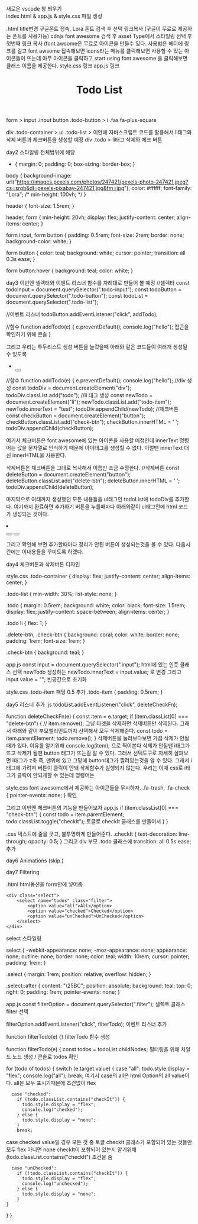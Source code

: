 새로운 vscode 창 띄우기  
index.html & app.js & style.css 파일 생성

.html
title변경
구글폰트 접속, Lora 폰트 검색 후 선택 링크복사 (구글이 무료로 제공하는 폰트를 사용가능)
cdnjs font awesome 검색 후 asset Type에서 스타일링 선택 후 첫번째 링크 복사 
(font awsome은 무료로 아이콘을 만들수 있다. 사용법은 헤더에 링크를 걸고
font awsome 접속해보면 icons라는 메뉴를 클릭해보면 사용할 수 있는 아이콘들이 뜨는데 
아무 아이콘을 클릭하고 start using font awesome 을 클릭해보면 클래스 이름을 제공한다.
style.css 링크
app.js 링크

<header> <h1> Todo List </h1> </header>
form > 
input .input
button .todo-button >
i .fas fa-plus-square

div .todo-container >
ul .todo-list > 이안에 자바스크립트 코드를 활용해서 li태그와 삭제 버튼과 체크버튼을 생성할 예정
div .todo >
li태그
삭제와 체크 버튼

day2
스타일링 
전체범위에 해당
* {
  margin: 0;
  padding: 0;
  box-sizing: border-box;
}

body {
  background-image: url("https://images.pexels.com/photos/247421/pexels-photo-247421.jpeg?cs=srgb&dl=pexels-pixabay-247421.jpg&fm=jpg");
  color: #ffffff;
  font-family: "Lora";
  /* min-height: 100vh; */
}

header {
  font-size: 1.5rem;
}

header,
form {
  min-height: 20vh;
  display: flex;
  justify-content: center;
  align-items: center;
}

form input,
form button {
  padding: 0.5rem;
  font-size: 2rem;
  border: none;
  background-color: white;
}

form button {
  color: teal;
  background: white;
  cursor: pointer;
  transition: all 0.3s ease;
}

form button:hover {
  background: teal;
  color: white;
}

day3
이번엔 셀렉터와 이벤트 리스너 함수를 차례대로 만들어 볼 예정
//셀렉터
const todoInput = document.querySelector(".todo-input");
const todoButton = document.querySelector(".todo-button");
const todoList = document.querySelector(".todo-list");

//이벤트 리스너
todoButton.addEventListener("click", addTodo);

//함수
function addTodo(e) {
  e.preventDefault();
  console.log("hello"); 접근을 확인하기 위해 콘솔
}

그리고 우리는 투두리스트 생성 버튼을 눌렀을때 아래와 같은 코드들이 여러개 생성될 수 있도록
    <div class="todo-container">
        <ul class="todo-list">
            <li></li>
            <button></button>
        </ul>
    </div>

//함수
function addTodo(e) {
  e.preventDefault();
  console.log("hello");
//div 생성
  const todoDiv = document.createElement("div");
  todoDiv.classList.add("todo");
 //li 태그 생성
  const newTodo = document.createElement("li");
  newTodo.classList.add("todo-item");
  newTodo.innerText = "test";
  todoDiv.appendChild(newTodo);
  //체크버튼
  const checkButton = document.createElement("button");
  checkButton.classList.add("check-btn");
  checkButton.innerHTML = '<i class="fas fa-check"> </i>';
  todoDiv.appendChild(checkButton);
 

여기서 체크버튼은 font awesome에 있는 아이콘을 사용할 예정인데
 innerText 명령어는 값을 문자열로 인식하기 때문에 아이태그를 생성할 수 없다.
이럴땐 innerText 대신 innerHTML을 사용한다.

삭제버튼은 체크버튼을 그대로 복사해서 이름만 조금 수정한다.
 //삭제버튼
  const deleteButton = document.createElement("button");
  deleteButton.classList.add("delete-btn");
  deleteButton.innerHTML = '<i class="fas fa-trash"> </i>';
  todoDiv.appendChild(deleteButton);

마지막으로 여태까지 생성했던 모든 내용들을 ul태그인 todoList에 todoDiv를 추가한다.
여기까지 완료하면 추가하기 버튼을 누를때마다 아래와같이 ul태그안에 html 코드가 생성되는 것이다.
  <div class="todoDiv">
                <li class="todo-item">
                </li>
                <button class="check-btn"><i class="fas fa-check"></i></button>
                <button class="delete-btn"><i class="fasfa-trash"></i></button>
            </div>

그리고 확인해 보면 추가할때마다 정리가 안된 버튼이 생성되는것을 볼 수 있다. 다음시간에는
이내용들을 꾸미도록 하겠다.

day4
체크버튼과 삭제버튼 디자인

style.css
.todo-container {
  display: flex;
  justify-content: center;
  align-items: center;
}

.todo-list {
  min-width: 30%;
  list-style: none;
}

.todo {
  margin: 0.5rem;
  background: white;
  color: black;
  font-size: 1.5rem;
  display: flex;
  justify-content: space-between;
  align-items: center;
}

.todo li {
  flex: 1;
}

.delete-btn,
.check-btn {
  background: coral;
  color: white;
  border: none;
  padding: 1rem;
  font-size: 1rem;
}

.check-btn {
  background: teal;
}

app.js
const input = document.querySelector(".input"); html에 있는 인풋 클래스 선택
newTodo 생성하는 newTodo.innerText = input.value; 로 변경 그리고 input.value = ""; 빈공간으로 초기화

style.css
.todo-item 패딩 0.5 추가
.todo-item {
  padding: 0.5rem;
}

day5
리스너 추가
.js
todoList.addEventListener("click", deleteCheckFn);


function deleteCheckFn(e) {
  const item = e.target;
  if (item.classList[0] === "delete-btn") {
// item.remove(); 그냥 타겟을 삭제하면 삭제버튼만 삭제된다. 그래서 아래와 같이 부모엘리먼트까지
선택해서 모두 삭제해준다.
    const todo = item.parentElement;
    todo.remove();
  }
삭제버튼을 눌러보다보면 가끔 삭제가 안될때가 있다. 이유를 알기위해 console.log(item); 으로 찍어본다
삭제가 안될땐 i태그가 뜨고 삭제가 될땐 button 태그가 뜨는걸 알 수 있다. 그래서 선택도구로 자세히
살펴보면 i태그가 z축 즉, 맨위에 있고 그밑에 button태그가 깔려있는것을 알 수 있다. 
그래서 i태그에 가려져 버튼이 클릭이 안돼 삭제함수가 실행되지 않는다.
우리는 이때 css로 i태그가 클릭이 안되게할 수 있는데 명령어는

style.css 
font awesome에서 제공하는 아이콘들을 무시하자.
.fa-trash,
.fa-check {
  pointer-events: none;
}
확인

그리고 이번엔 체크버튼의 기능을 만들어보자
app.js
  if (item.classList[0] === "check-btn") {
    const todo = item.parentElement;
    todo.classList.toggle("checkIt"); 토글로 checkIt 클래스를 만들어서
  }
}

.css
텍스트에 줄을 긋고, 불투명하게 만들어준다.
.checkIt {
  text-decoration: line-through;
  opacity: 0.5;
}
그리고 div 부모 .todo 클래스에  transition: all 0.5s ease; 추가

day6
Animations (skip.)

day7
Filtering

.html
html옵션을 form안에 넣어줌
 
    <div class="select">
        <select name="todos" class="filter">
            <option value="all">All</option>
            <option value="checked">Checked</option>
            <option value="unChecked">UnChecked</option>
        </select>
    </div>

select 스타일링

select {
  -webkit-appearance: none;
  -moz-appearance: none;
  appearance: none;
  outline: none;
  border: none;
  color: teal;
  width: 10rem;
  cursor: pointer;
  padding: 1rem;
}

.select {
  margin: 1rem;
  position: relative;
  overflow: hidden;
}

.select::after {
  content: "\25BC";
  position: absolute;
  background: teal;
  top: 0;
  right: 0;
  padding: 1rem;
  pointer-events: none;
}

app.js
const filterOption = document.querySelector(".filter");
셀렉트 클래스 filter 선택

filterOption.addEventListener("click", filterTodo);
이벤트 리스너 추가

function filterTodo(e) {}
filterTodo 함수 생성


function filterTodo(e) {
  const todos = todoList.childNodes;
필터링을 위해 차일드 노드 생성 / 콘솔로 todos 확인

  for (todo of todos) {
    switch (e.target.value) {
      case "all":
        todo.style.display = "flex";
        console.log("all");
        break;
여기서 case의 all은 html Option의 all value이다. all은 모두 표시기때문에 조건없이 flex

      case "checked":
        if (todo.classList.contains("checkIt")) {
          todo.style.display = "flex";
          console.log("checked");
        } else {
          todo.style.display = "none";
        }
        break;

case checked value일 경우 
모든 것 중 토글 checkIt 클래스가 포함되어 있는 것들만 모두 flex 아니면 none
checkIt이 포함되어 있는지 알기위해 (todo.classList.contains("checkIt") 조건을 줌

      case "unChecked":
        if (!todo.classList.contains("checkIt")) {
          todo.style.display = "flex";
          console.log("unchecked");
        } else {
          todo.style.display = "none";
        }
    }
  }
}

